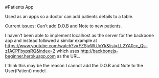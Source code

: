 #Patients App

Used as an apps so a doctor can add patients details to a table.

Current issues:
Can't add D.O.B and Note to new patients.

  I haven't been able to implement localhost as the server for the backbone app and instead followed a similar example at https://www.youtube.com/watch?v=FZSjvWtUxYk&list=LL2YA0cc_Qs-z1ACPFbypsRQ&index=2 which uses http://backbonejs-beginner.herokuapp.com as the URL.
  
  I think this may be the reason I cannot add the D.O.B and Note to the User(Patient) model.
  
  

